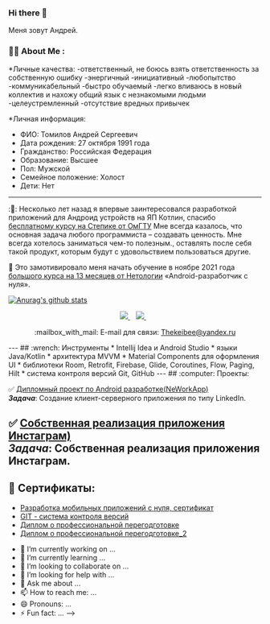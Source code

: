 ### Hi there 👋


Меня зовут Андрей.

### :man_technologist: About Me :

*Личные качества:
-ответственный, не боюсь взять ответственность за собственную ошибку
-энергичный
-инициативный
-любопытство
-коммуникабельный
-быстро обучаемый
-легко вливаюсь в новый коллектив и нахожу общий язык с незнакомыми людьми
-целеустремленный
-отсутствие вредных привычек

*Личная информация:
 - ФИО: Томилов Андрей Сергеевич
 - Дата рождения: 27 октября 1991 года
 - Гражданство: Российская Федерация
 - Образование: Высшее
 - Пол: Мужской
 - Семейное положение: Холост
 - Дети: Нет
 
---

:🔭: Несколько лет назад я впервые заинтересовался разработкой приложений для Андроид устройств на ЯП Котлин, спасибо [бесплатному курсу на Степике от ОмГТУ](https://stepik.org/course/5703/promo) Мне всегда казалось, что основная задача любого программиста – создавать ценность. Мне всегда хотелось заниматься чем-то полезным., оставлять после себя такой продукт, которым будут с удовольствием пользоваться другие.

:book: Это замотивировало меня начать обучение в ноябре 2021 года [большого курса на 13 месяцев от Нетологии](https://netology.ru/programs/android-app) «Android-разработчик с нуля».
 
 
 [![Anurag's github stats](https://github-readme-stats.vercel.app/api?username=AnTomS)](https://github.com/AnTomS/github-readme-stats)
 
 <p align='center'>
 <a href="https://t.me/drygou" target="_blank">
    <img src="https://img.shields.io/badge/Telegram-2CA5E0?style=for-the-badge&logo=telegram&logoColor=white" />          </a>&nbsp;&nbsp;
  <a href="https://discordapp.com/users/keibee#6212/" target="_blank">
    <img src="https://img.shields.io/badge/Discord-5865F2?style=for-the-badge&logo=discord&logoColor=white" />          </a>&nbsp;&nbsp;
 <p align='center'>
   :mailbox_with_mail: E-mail для связи: <a href='mailto:Thekeibee@yandex.ru'>Thekeibee@yandex.ru</a>
</p>
---
## :wrench: Инструменты
*   Intellij Idea и Android Studio
*   языки Java/Kotlin
*   архитектура MVVM
*   Material Components для оформления UI
*   библиотеки Room, Retrofit, Firebase, Glide, Coroutines, Flow, Paging, Hilt
*   система контроля версий Git, GitHub
---
## :computer: Проекты:


:white_check_mark: [Дипломный проект по Android разработке(NeWorkApp)](https://github.com/AnTomS/NeWork)<br>
***Задача***: Создание клиент-серверного приложения по типу LinkedIn.

:white_check_mark: [Собственная реализация приложения Инстаграм)](https://github.com/AnTomS/Instagram)<br>
***Задача***: Собственная реализация приложения Инстаграм.
---
## :page_with_curl: Сертификаты:
 * [Разработка мобильных приложений с нуля, сертификат](https://disk.yandex.ru/i/AC6srfNID93tcw) <br>
 * [GIT - система контроля версий](https://disk.yandex.ru/i/GJmDth_NRFjaFQ) <br>
 * [Диплом о профессиональной перегодготовке](https://disk.yandex.ru/i/cICGCqzllIcxfw) <br>
 * [Диплом о профессиональной перегодготовке_2](https://disk.yandex.ru/i/qq0xyxjoceOJrw) <br>


- 🔭 I’m currently working on ...
- 🌱 I’m currently learning ...
- 👯 I’m looking to collaborate on ...
- 🤔 I’m looking for help with ...
- 💬 Ask me about ...
- 📫 How to reach me: ...
- 😄 Pronouns: ...
- ⚡ Fun fact: ...
-->

